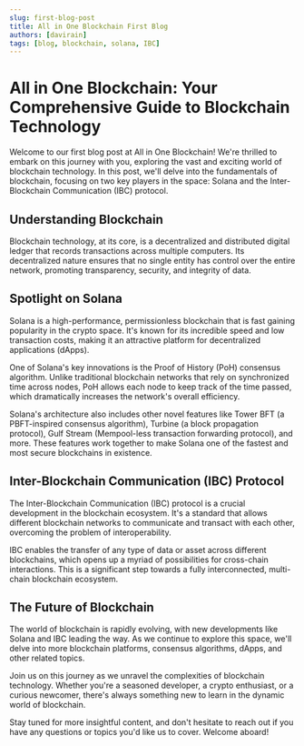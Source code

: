 ```yaml
---
slug: first-blog-post
title: All in One Blockchain First Blog
authors: [davirain]
tags: [blog, blockchain, solana, IBC]
---
```


# All in One Blockchain: Your Comprehensive Guide to Blockchain Technology

Welcome to our first blog post at All in One Blockchain! We're thrilled to embark on this journey with you, exploring the vast and exciting world of blockchain technology. In this post, we'll delve into the fundamentals of blockchain, focusing on two key players in the space: Solana and the Inter-Blockchain Communication (IBC) protocol.

## Understanding Blockchain

Blockchain technology, at its core, is a decentralized and distributed digital ledger that records transactions across multiple computers. Its decentralized nature ensures that no single entity has control over the entire network, promoting transparency, security, and integrity of data.

## Spotlight on Solana

Solana is a high-performance, permissionless blockchain that is fast gaining popularity in the crypto space. It's known for its incredible speed and low transaction costs, making it an attractive platform for decentralized applications (dApps).

One of Solana's key innovations is the Proof of History (PoH) consensus algorithm. Unlike traditional blockchain networks that rely on synchronized time across nodes, PoH allows each node to keep track of the time passed, which dramatically increases the network's overall efficiency.

Solana's architecture also includes other novel features like Tower BFT (a PBFT-inspired consensus algorithm), Turbine (a block propagation protocol), Gulf Stream (Mempool-less transaction forwarding protocol), and more. These features work together to make Solana one of the fastest and most secure blockchains in existence.

## Inter-Blockchain Communication (IBC) Protocol

The Inter-Blockchain Communication (IBC) protocol is a crucial development in the blockchain ecosystem. It's a standard that allows different blockchain networks to communicate and transact with each other, overcoming the problem of interoperability.

IBC enables the transfer of any type of data or asset across different blockchains, which opens up a myriad of possibilities for cross-chain interactions. This is a significant step towards a fully interconnected, multi-chain blockchain ecosystem.

## The Future of Blockchain

The world of blockchain is rapidly evolving, with new developments like Solana and IBC leading the way. As we continue to explore this space, we'll delve into more blockchain platforms, consensus algorithms, dApps, and other related topics.

Join us on this journey as we unravel the complexities of blockchain technology. Whether you're a seasoned developer, a crypto enthusiast, or a curious newcomer, there's always something new to learn in the dynamic world of blockchain.

Stay tuned for more insightful content, and don't hesitate to reach out if you have any questions or topics you'd like us to cover. Welcome aboard!
